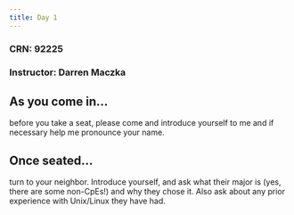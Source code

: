 ```yaml
---
title: Day 1
---
```


### CRN: 92225

### Instructor: Darren Maczka

## As you come in...

before you take a seat, please come and introduce yourself to me and
if necessary help me pronounce your name.

## Once seated...

turn to your neighbor. Introduce yourself, and ask what their major is
(yes, there are some non-CpEs!) and why they chose it. Also ask about
any prior experience with Unix/Linux they have had.
